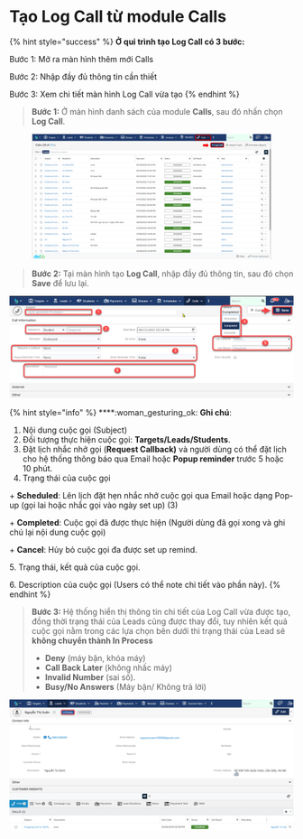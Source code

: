 # Tạo Log Call từ module Calls

{% hint style="success" %}
**Ở qui trình tạo Log Call có 3 bước:**

Bước 1: Mở ra màn hình thêm mới Calls

Bước 2: Nhập đầy đủ thông tin cần thiết

Bước 3: Xem chi tiết màn hình Log Call vừa tạo
{% endhint %}

> **Bước 1:** Ở màn hình danh sách của module **Calls**, sau đó nhấn chọn **Log Call**.

<figure><img src="../../../.gitbook/assets/image (94).png" alt=""><figcaption></figcaption></figure>

> **Bước 2:** Tại màn hình tạo **Log Call**, nhập đầy đủ thông tin, sau đó chọn **Save** để lưu lại.

![](../../../.gitbook/assets/TaoCall2.png)

{% hint style="info" %}
****:woman\_gesturing\_ok: **Ghi chú**:

1. Nội dung cuộc gọi (Subject)
2. Đối tượng thực hiện cuộc gọi: **Targets/Leads/Students**.
3. Đặt lịch nhắc nhở gọi (**Request Callback)** và người dùng có thể đặt lịch cho hệ thống thông báo qua Email hoặc **Popup reminder** trước 5 hoặc 10 phút.
4. Trạng thái của cuộc gọi&#x20;

\+ **Scheduled**: Lên lịch đặt hẹn nhắc nhở cuộc gọi qua Email hoặc dạng Pop-up (gọi lai hoặc nhắc gọi vào ngày set up) (3)

\+ **Completed**: Cuộc gọi đã được thực hiện (Người dùng đã gọi xong và ghi chú lại nội dung cuộc gọi)

\+ **Cancel**: Hủy bỏ cuộc gọi đa được set up remind.

5\. Trạng thái, kết quả của cuộc gọi.

6\. Description của cuộc gọi (Users có thể note chi tiết vào phần này).
{% endhint %}

> **Bước 3:** Hệ thống hiển thị thông tin chi tiết của Log Call vừa được tạo, đồng thời trạng thái của Leads củng được thay đổi, tuy nhiên kết quả cuộc gọi nằm trong các lựa chọn bên dưới thì trạng thái của Lead sẽ **không chuyển thành In Process**
>
> * **Deny** (máy bận, khóa máy)
> * **Call Back Later** (không nhấc máy)
> * **Invalid Number** (sai số).
> * **Busy/No Answers** (Máy bận/ Không trả lời)

![](<../../../.gitbook/assets/image (5) (1) (1).png>)
